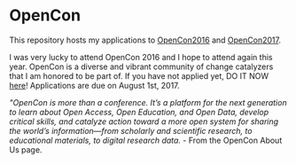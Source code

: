 # OpenCon

This repository hosts my applications to [OpenCon2016](www.opencon2016.org) and [OpenCon2017](http://www.opencon2017.org/).

I was very lucky to attend OpenCon 2016 and I hope to attend again this year. OpenCon is a diverse and vibrant community of change catalyzers that I am honored to be part of. If you have not applied yet, DO IT NOW [here](https://apply.opencon2017.org/apply-2017/)! Applications are due on August 1st, 2017.

*"OpenCon is more than a conference. It’s a platform for the next generation to learn about Open Access, Open Education, and Open Data, develop critical skills, and catalyze action toward a more open system for sharing the world’s information—from scholarly and scientific research, to educational materials, to digital research data.* - From the OpenCon About Us page. 
